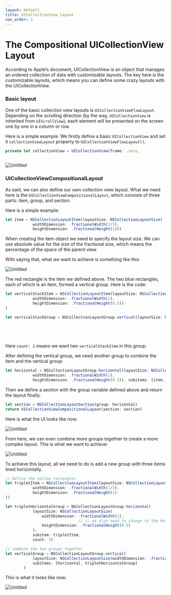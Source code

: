 ```yaml
---
layout: default
title: UICollectionView Layout
nav_order: 3
---
```


# The Compositional UICollectionView Layout

According to Apple’s document, UICollectionView is an object that manages an ordered collection of data with customizable layouts. The key here is the customizable layouts, which means you can define some crazy layouts with the UICollectionView.

### Basic layout

One of the basic collection view layouts is `UICollectionViewFlowLayout`. Depending on the scrolling direction (by the way, `UICollectionView` is inherited from `UIScrollView`), each element will be presented on the screen one by one in a column or row.

Here is a simple example. We firstly define a basic `UICollectionView` and set it `collectionViewLayout` property to `UICollectionViewFlowLayout()`.

```jsx
private let collectionView = UICollectionView(frame: .zero, 
																							collectionViewLayout: UICollectionViewFlowLayout())
```

![Untitled](The%20Compos%202c7bc/Untitled.png)

### UICollectionViewCompositionalLayout

As said, we can also define our own collection view layout. What we need here is the `UICollectionViewCompositionalLayout`, which consists of three parts: item, group, and section.

Here is a simple example:

```jsx
let item = NSCollectionLayoutItem(layoutSize: NSCollectionLayoutSize(
            widthDimension: .fractionalWidth(2/3),
            heightDimension: .fractionalHeight(1)))
```

When creating the item object we need to specify the layout size. We can use absolute value for the size of the fractional size, which means the percentage of the space of the parent view.

With saying that, what we want to achieve is something like this:

![Untitled](The%20Compos%202c7bc/Untitled%201.png)

The red rectangle is the item we defined above. The two blue rectangles, each of which is an item, formed a vertical group. Here is the code:

```jsx
let verticalStackItem = NSCollectionLayoutItem(layoutSize: NSCollectionLayoutSize(
            widthDimension: .fractionalWidth(1),
            heightDimension: .fractionalHeight(0.5))
)

let verticalStackGroup = NSCollectionLayoutGroup.vertical(layoutSize: NSCollectionLayoutSize(
																							            widthDimension: .fractionalWidth(1/3),
																							            heightDimension: .fractionalHeight(1)), 
																													subitem: verticalStackItem, 
																													count: 2)
```

Here `count: 2` means we want two `verticalStackItem` in this group.

After defining the vertical group, we need another group to combine the item and the vertical group:

```jsx
let horizontal = NSCollectionLayoutGroup.horizontal(layoutSize: NSCollectionLayoutSize(
            widthDimension: .fractionalWidth(1),
            heightDimension: .fractionalHeight(0.3)), subitems: [item, verticalStackGroup])
```

Then we define a section with the group variable defined above and return the layout finally.

```jsx
let section = NSCollectionLayoutSection(group: horizontal)
return UICollectionViewCompositionalLayout(section: section)
```

Here is what the UI looks like now:

![Untitled](The%20Compos%202c7bc/Untitled%202.png)

From here, we can even combine more groups together to create a more complex layout. This is what we want to achieve:

![Untitled](The%20Compos%202c7bc/Untitled%203.png)

To achieve this layout, all we need to do is add a new group with three items lined horizontally.

```jsx
// Define the yellow rectangles
let tripletItem = NSCollectionLayoutItem(layoutSize: NSCollectionLayoutSize(
            widthDimension: .fractionalWidth(1/3),
            heightDimension: .fractionalHeight(1)
))

let tripletHorizontalGroup = NSCollectionLayoutGroup.horizontal(
            layoutSize: NSCollectionLayoutSize(
                widthDimension: .fractionalWidth(1),
								// // we also need to change to the heightDimension of the horizontal group to 0.5
                heightDimension: .fractionalHeight(0.5)
            ),
            subitem: tripletItem,
            count: 3)

// combine the two groups together
let verticalGroup = NSCollectionLayoutGroup.vertical(
            layoutSize: NSCollectionLayoutSize(widthDimension: .fractionalWidth(1), heightDimension: .fractionalHeight(0.3)),
            subitems: [horizontal, tripletHorizontalGroup]
        )
```

This is what it looks like now:

![Untitled](The%20Compos%202c7bc/Untitled%204.png)